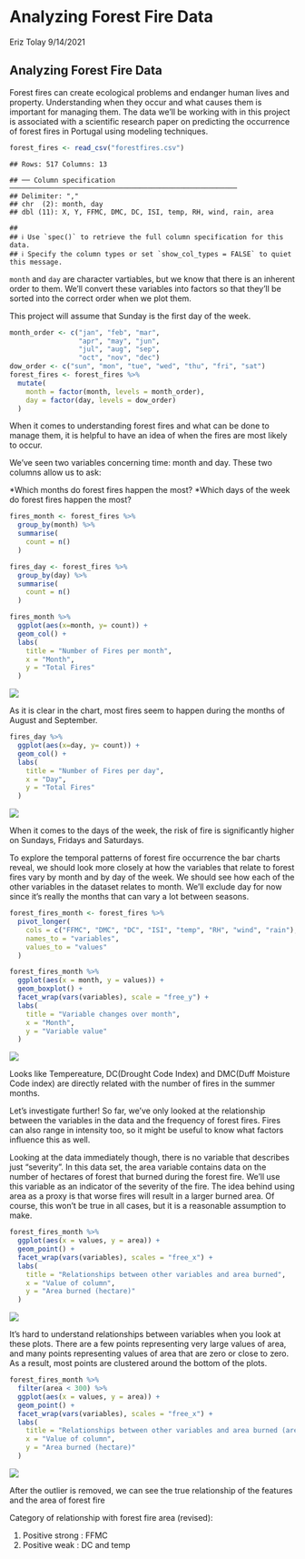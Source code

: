 Analyzing Forest Fire Data
================
Eriz Tolay
9/14/2021

## Analyzing Forest Fire Data

Forest fires can create ecological problems and endanger human lives and
property. Understanding when they occur and what causes them is
important for managing them. The data we’ll be working with in this
project is associated with a scientific research paper on predicting the
occurrence of forest fires in Portugal using modeling techniques.

``` r
forest_fires <- read_csv("forestfires.csv")
```

    ## Rows: 517 Columns: 13

    ## ── Column specification ────────────────────────────────────────────────────────
    ## Delimiter: ","
    ## chr  (2): month, day
    ## dbl (11): X, Y, FFMC, DMC, DC, ISI, temp, RH, wind, rain, area

    ## 
    ## ℹ Use `spec()` to retrieve the full column specification for this data.
    ## ℹ Specify the column types or set `show_col_types = FALSE` to quiet this message.

`month` and `day` are character vartiables, but we know that there is an
inherent order to them. We’ll convert these variables into factors so
that they’ll be sorted into the correct order when we plot them.

This project will assume that Sunday is the first day of the week.

``` r
month_order <- c("jan", "feb", "mar",
                 "apr", "may", "jun",
                 "jul", "aug", "sep",
                 "oct", "nov", "dec")
dow_order <- c("sun", "mon", "tue", "wed", "thu", "fri", "sat")
forest_fires <- forest_fires %>% 
  mutate(
    month = factor(month, levels = month_order),
    day = factor(day, levels = dow_order)
  )
```

When it comes to understanding forest fires and what can be done to
manage them, it is helpful to have an idea of when the fires are most
likely to occur.

We’ve seen two variables concerning time: month and day. These two
columns allow us to ask:

*Which months do forest fires happen the most? *Which days of the week
do forest fires happen the most?

``` r
fires_month <- forest_fires %>%
  group_by(month) %>%
  summarise(
    count = n()
  )

fires_day <- forest_fires %>%
  group_by(day) %>%
  summarise(
    count = n()
  )
```

``` r
fires_month %>%
  ggplot(aes(x=month, y= count)) +
  geom_col() +
  labs(
    title = "Number of Fires per month",
    x = "Month",
    y = "Total Fires"
  )
```

![](Analyzing-Forest-Fires_files/figure-gfm/unnamed-chunk-4-1.png)<!-- -->

As it is clear in the chart, most fires seem to happen during the months
of August and September.

``` r
fires_day %>%
  ggplot(aes(x=day, y= count)) +
  geom_col() +
  labs(
    title = "Number of Fires per day",
    x = "Day",
    y = "Total Fires"
  )
```

![](Analyzing-Forest-Fires_files/figure-gfm/unnamed-chunk-5-1.png)<!-- -->

When it comes to the days of the week, the risk of fire is significantly
higher on Sundays, Fridays and Saturdays.

To explore the temporal patterns of forest fire occurrence the bar
charts reveal, we should look more closely at how the variables that
relate to forest fires vary by month and by day of the week. We should
see how each of the other variables in the dataset relates to month.
We’ll exclude day for now since it’s really the months that can vary a
lot between seasons.

``` r
forest_fires_month <- forest_fires %>%
  pivot_longer(
    cols = c("FFMC", "DMC", "DC", "ISI", "temp", "RH", "wind", "rain"),
    names_to = "variables",
    values_to = "values"
  )

forest_fires_month %>% 
  ggplot(aes(x = month, y = values)) +
  geom_boxplot() +
  facet_wrap(vars(variables), scale = "free_y") +
  labs(
    title = "Variable changes over month",
    x = "Month",
    y = "Variable value"
  )
```

![](Analyzing-Forest-Fires_files/figure-gfm/unnamed-chunk-6-1.png)<!-- -->

Looks like Tempereature, DC(Drought Code Index) and DMC(Duff Moisture
Code index) are directly related with the number of fires in the summer
months.

Let’s investigate further! So far, we’ve only looked at the relationship
between the variables in the data and the frequency of forest fires.
Fires can also range in intensity too, so it might be useful to know
what factors influence this as well.

Looking at the data immediately though, there is no variable that
describes just “severity”. In this data set, the area variable contains
data on the number of hectares of forest that burned during the forest
fire. We’ll use this variable as an indicator of the severity of the
fire. The idea behind using area as a proxy is that worse fires will
result in a larger burned area. Of course, this won’t be true in all
cases, but it is a reasonable assumption to make.

``` r
forest_fires_month %>% 
  ggplot(aes(x = values, y = area)) +
  geom_point() +
  facet_wrap(vars(variables), scales = "free_x") +
  labs(
    title = "Relationships between other variables and area burned",
    x = "Value of column",
    y = "Area burned (hectare)"
  )
```

![](Analyzing-Forest-Fires_files/figure-gfm/unnamed-chunk-7-1.png)<!-- -->

It’s hard to understand relationships between variables when you look at
these plots. There are a few points representing very large values of
area, and many points representing values of area that are zero or close
to zero. As a result, most points are clustered around the bottom of the
plots.

``` r
forest_fires_month %>%  
  filter(area < 300) %>% 
  ggplot(aes(x = values, y = area)) +
  geom_point() +
  facet_wrap(vars(variables), scales = "free_x") +
  labs(
    title = "Relationships between other variables and area burned (area < 300)",
    x = "Value of column",
    y = "Area burned (hectare)"
  )
```

![](Analyzing-Forest-Fires_files/figure-gfm/unnamed-chunk-8-1.png)<!-- -->

After the outlier is removed, we can see the true relationship of the
features and the area of forest fire

Category of relationship with forest fire area (revised):

1.  Positive strong : FFMC
2.  Positive weak : DC and temp
